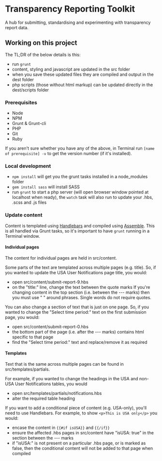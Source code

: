 # Transparency Reporting Toolkit
A hub for submitting, standardising and experimenting with transparency report data.

## Working on this project
The TL;DR of the below details is this:
- run `grunt`
- content, styling and javascript are updated in the src folder
- when you save these updated files they are compiled and output in the dest folder
- php scripts (those without html markup) can be updated directly in the dest/scripts folder

### Prerequisites
- Node
- NPM
- Grunt & Grunt-cli
- PHP
- Git
- Ruby

If you aren't sure whether you have any of the above, in Terminal run `[name of prerequisite] -v` to get the version number (if it's installed).

### Local development
- `npm install` will get you the grunt tasks installed in a node_modules folder
- `gem install sass` will install SASS
- run `grunt` to start a php server (will open browser window pointed at localhost when ready), the `watch` task will also run to update your .hbs, .scss and .js files

### Update content
Content is templated using [Handlebars](http://handlebarsjs.com/) and compiled using [Assemble](http://assemble.io/). This is all handled via Grunt tasks, so it's important to have `grunt` running in a Terminal window.

#### Individual pages
The content for individual pages are held in src/content.

Some parts of the text are templated across multiple pages (e.g. title). So, if you wanted to update the USA User Notifications page title, you would:
- open src/content/submit-report-9.hbs
- on the "title:" line, change the text between the quote marks
If you're changing content in the top section (i.e. between the --- marks) then you must use " " around phrases. Single words do not require quotes.

You can also change a section of text that is just on one page. So, if you wanted to change the "Select time period:" text on the first submission page, you would:
- open src/content/submit-report-0.hbs
- the bottom part of the page (i.e. after the --- marks) contains html specific to that page
- find the "Select time period:" text and replace/remove it as required

#### Templates
Text that is the same across multiple pages can be found in src/templates/partials.

For example, if you wanted to change the headings in the USA and non-USA User Notifications tables, you would
- open src/templates/partials/notifications.hbs
- alter the required table heading

If you want to add a conditional piece of content (e.g. USA-only), you'll need to use Handlebars. For example, to show `<p>This is USA only</p>` you would:
- encase the content in `{{#if isUSA}}` and `{{/if}}`
- ensure the affected .hbs pages in src/content have "isUSA: true" in the section between the --- marks
- if "isUSA:" is not present on a particular .hbs page, or is marked as false, then the conditional content will not be added to that page when compiled


